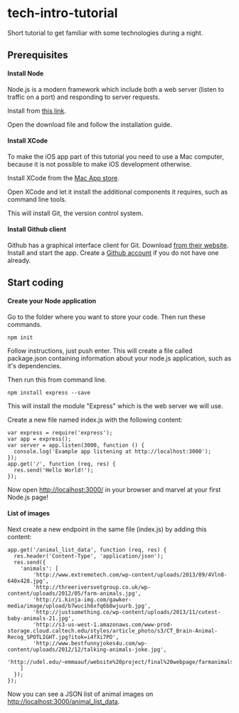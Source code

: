 # tech-intro-tutorial
Short tutorial to get familiar with some technologies during a night.


## Prerequisites

#### Install Node
Node.js is a modern framework which include both a web server (listen to traffic on a port)
and responding to server requests.

Install from [this link](https://nodejs.org/download/).

Open the download file and follow the installation guide.


#### Install XCode
To make the iOS app part of this tutorial you need to use a Mac computer, because it is not possible to make iOS development otherwise.

Install XCode from the [Mac App store](https://itunes.apple.com/us/app/xcode/id497799835?mt=12).

Open XCode and let it install the additional components it requires, such as command line tools.

This will install Git, the version control system.

#### Install Github client
Github has a graphical interface client for Git. Download [from their website](https://desktop.github.com/).
Install and start the app. Create a [Github account](https://github.com/join) if you do not have one already.


## Start coding

#### Create your Node application
Go to the folder where you want to store your code. Then run these commands.

    npm init

Follow instructions, just push enter. This will create a file called package.json
containing information about your node.js application, such as it's dependencies.

Then run this from command line.

    npm install express --save

This will install the module "Express" which is the web server we will use.

Create a new file named index.js with the following content:

    var express = require('express');
    var app = express();
    var server = app.listen(3000, function () {
      console.log('Example app listening at http://localhost:3000');
    });
    app.get('/', function (req, res) {
      res.send('Hello World!');
    });


Now open [http://localhost:3000/](http://localhost:3000/) in your browser and marvel at
your first Node.js page!


#### List of images
Next create a new endpoint in the same file (index.js) by adding this content:

    app.get('/animal_list_data', function (req, res) {
      res.header('Content-Type', 'application/json');
      res.send({
        'animals': [
            'http://www.extremetech.com/wp-content/uploads/2013/09/4Vln8-640x428.jpg',
            'http://threeriversvetgroup.co.uk/wp-content/uploads/2012/05/farm-animals.jpg',
            'http://i.kinja-img.com/gawker-media/image/upload/b7wucih6xfq6b8wjuurb.jpg',
            'http://justsomething.co/wp-content/uploads/2013/11/cutest-baby-animals-21.jpg',
            'http://s3-us-west-1.amazonaws.com/www-prod-storage.cloud.caltech.edu/styles/article_photo/s3/CT_Brain-Animal-Recog_SPOTLIGHT.jpg?itok=i4fXi7PO',
            'http://www.bestfunnyjokes4u.com/wp-content/uploads/2012/12/talking-animals-joke.jpg',
            'http://udel.edu/~emmaauf/website%20project/final%20webpage/farmanimals/images/duckling.jpg'
        ]
      });
    });

Now you can see a JSON list of animal images on [http://localhost:3000/animal_list_data](http://localhost:3000/animal_list_data).



